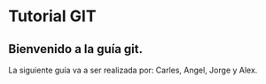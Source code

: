 # Tutorial GIT
## Bienvenido a la guía git.
La siguiente guía va a ser realizada por: Carles, Angel, Jorge y Alex.

